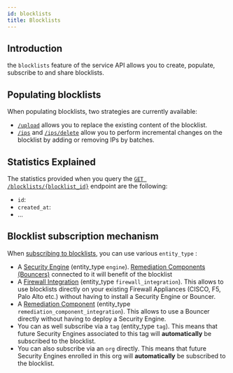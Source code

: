 ```yaml
---
id: blocklists
title: Blocklists
---
```


## Introduction

the `blocklists` feature of the service API allows you to create, populate, subscribe to and share blocklists.

## Populating blocklists

When populating blocklists, two strategies are currently available:
 - [`/upload`](https://admin.api.crowdsec.net/v1/docs#/Blocklists/uploadBlocklistContent) allows you to replace the existing content of the blocklist.
 - [`/ips`](https://admin.api.crowdsec.net/v1/docs#/Blocklists/addIpsToBlocklist) and [`/ips/delete`](https://admin.api.crowdsec.net/v1/docs#/Blocklists/deleteIpsFromBlocklist) allow you to perform incremental changes on the blocklist by adding or removing IPs by batches.


## Statistics Explained


The statistics provided when you query the [`GET /blocklists/{blocklist_id}`](https://admin.api.crowdsec.net/v1/docs#/Blocklists/getBlocklist) endpoint are the following:
 - `id`: 
 - `created_at`: 
 - ...



<!--

 - sharing lists
 - explain the subscriptions (ie. sub to org, you cannot unsub engine)


-->



## Blocklist subscription mechanism

When [subscribing to blocklists](https://admin.api.crowdsec.net/v1/docs#/Blocklists/subscribeBlocklist), you can use various `entity_type` :

 - A [Security Engine](https://doc.crowdsec.net/docs/next/intro) (entity_type `engine`). [Remediation Components (Bouncers)](https://doc.crowdsec.net/u/bouncers/intro) connected to it will benefit of the blocklist
 - A [Firewall Integration](https://doc.crowdsec.net/u/console/blocklists/integrations/firewall) (entity_type `firewall_integration`). This allows to use blocklists directly on your existing Firewall Appliances (CISCO, F5, Palo Alto etc.) without having to install a Security Engine or Bouncer.
 - A [Remediation Component](https://doc.crowdsec.net/u/bouncers/intro) (entity_type `remediation_component_integration`). This allows to use a Bouncer directly without having to deploy a Security Engine.
 - You can as well subscribe via a `tag` (entity_type `tag`). This means that future Security Engines <!-- or Integrations  @hes --> associated to this tag will **automatically** be subscribed to the blocklist.
 - You can also subscribe via an `org` directly. This means that future Security Engines <!-- and Integrations @hes --> enrolled in this org will **automatically** be subscribed to the blocklist.